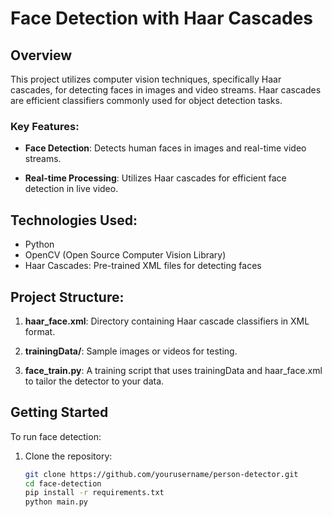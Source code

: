 # Face Detection with Haar Cascades

## Overview

This project utilizes computer vision techniques, specifically Haar cascades, for detecting faces in images and video streams. Haar cascades are efficient classifiers commonly used for object detection tasks.

### Key Features:

- **Face Detection**: Detects human faces in images and real-time video streams.
  
- **Real-time Processing**: Utilizes Haar cascades for efficient face detection in live video.

## Technologies Used:

- Python
- OpenCV (Open Source Computer Vision Library)
- Haar Cascades: Pre-trained XML files for detecting faces

## Project Structure:

1. **haar_face.xml**: Directory containing Haar cascade classifiers in XML format.

2. **trainingData/**: Sample images or videos for testing.

3. **face_train.py**:  A training script that uses trainingData and haar_face.xml to tailor the detector to your data.

## Getting Started

To run face detection:

1. Clone the repository:
   ```bash
   git clone https://github.com/yourusername/person-detector.git
   cd face-detection
   pip install -r requirements.txt
   python main.py

